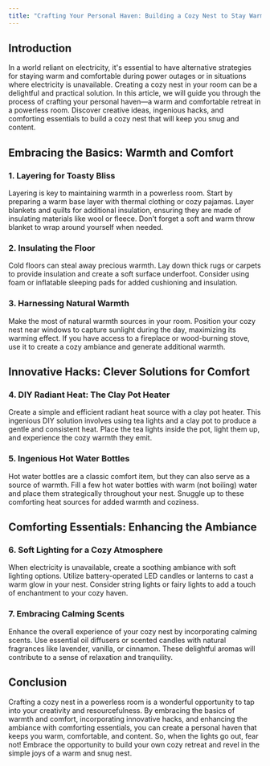 ```yaml
---
title: "Crafting Your Personal Haven: Building a Cozy Nest to Stay Warm and Comfortable in a Powerless Room"
---
```


## Introduction

In a world reliant on electricity, it's essential to have alternative strategies for staying warm and comfortable during power outages or in situations where electricity is unavailable. Creating a cozy nest in your room can be a delightful and practical solution. In this article, we will guide you through the process of crafting your personal haven—a warm and comfortable retreat in a powerless room. Discover creative ideas, ingenious hacks, and comforting essentials to build a cozy nest that will keep you snug and content.

## Embracing the Basics: Warmth and Comfort

### 1. Layering for Toasty Bliss

Layering is key to maintaining warmth in a powerless room. Start by preparing a warm base layer with thermal clothing or cozy pajamas. Layer blankets and quilts for additional insulation, ensuring they are made of insulating materials like wool or fleece. Don't forget a soft and warm throw blanket to wrap around yourself when needed.

### 2. Insulating the Floor

Cold floors can steal away precious warmth. Lay down thick rugs or carpets to provide insulation and create a soft surface underfoot. Consider using foam or inflatable sleeping pads for added cushioning and insulation.

### 3. Harnessing Natural Warmth

Make the most of natural warmth sources in your room. Position your cozy nest near windows to capture sunlight during the day, maximizing its warming effect. If you have access to a fireplace or wood-burning stove, use it to create a cozy ambiance and generate additional warmth.

## Innovative Hacks: Clever Solutions for Comfort

### 4. DIY Radiant Heat: The Clay Pot Heater

Create a simple and efficient radiant heat source with a clay pot heater. This ingenious DIY solution involves using tea lights and a clay pot to produce a gentle and consistent heat. Place the tea lights inside the pot, light them up, and experience the cozy warmth they emit.

### 5. Ingenious Hot Water Bottles

Hot water bottles are a classic comfort item, but they can also serve as a source of warmth. Fill a few hot water bottles with warm (not boiling) water and place them strategically throughout your nest. Snuggle up to these comforting heat sources for added warmth and coziness.

## Comforting Essentials: Enhancing the Ambiance

### 6. Soft Lighting for a Cozy Atmosphere

When electricity is unavailable, create a soothing ambiance with soft lighting options. Utilize battery-operated LED candles or lanterns to cast a warm glow in your nest. Consider string lights or fairy lights to add a touch of enchantment to your cozy haven.

### 7. Embracing Calming Scents

Enhance the overall experience of your cozy nest by incorporating calming scents. Use essential oil diffusers or scented candles with natural fragrances like lavender, vanilla, or cinnamon. These delightful aromas will contribute to a sense of relaxation and tranquility.

## Conclusion

Crafting a cozy nest in a powerless room is a wonderful opportunity to tap into your creativity and resourcefulness. By embracing the basics of warmth and comfort, incorporating innovative hacks, and enhancing the ambiance with comforting essentials, you can create a personal haven that keeps you warm, comfortable, and content. So, when the lights go out, fear not! Embrace the opportunity to build your own cozy retreat and revel in the simple joys of a warm and snug nest.
